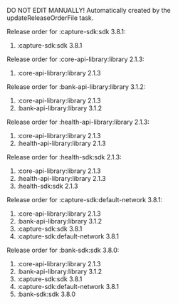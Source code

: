 DO NOT EDIT MANUALLY!
Automatically created by the updateReleaseOrderFile task.

Release order for :capture-sdk:sdk 3.8.1:
 1. :capture-sdk:sdk 3.8.1

Release order for :core-api-library:library 2.1.3:
 1. :core-api-library:library 2.1.3

Release order for :bank-api-library:library 3.1.2:
 1. :core-api-library:library 2.1.3
 2. :bank-api-library:library 3.1.2

Release order for :health-api-library:library 2.1.3:
 1. :core-api-library:library 2.1.3
 2. :health-api-library:library 2.1.3

Release order for :health-sdk:sdk 2.1.3:
 1. :core-api-library:library 2.1.3
 2. :health-api-library:library 2.1.3
 3. :health-sdk:sdk 2.1.3

Release order for :capture-sdk:default-network 3.8.1:
 1. :core-api-library:library 2.1.3
 2. :bank-api-library:library 3.1.2
 3. :capture-sdk:sdk 3.8.1
 4. :capture-sdk:default-network 3.8.1

Release order for :bank-sdk:sdk 3.8.0:
 1. :core-api-library:library 2.1.3
 2. :bank-api-library:library 3.1.2
 3. :capture-sdk:sdk 3.8.1
 4. :capture-sdk:default-network 3.8.1
 5. :bank-sdk:sdk 3.8.0

